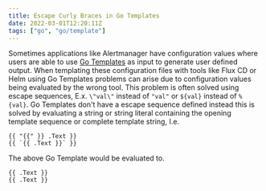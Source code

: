 ```yaml
---
title: Escape Curly Braces in Go Templates
date: 2022-03-01T12:20:11Z
tags: ["go", "go/template"]
---
```


Sometimes applications like Alertmanager have configuration values where users are able to use [Go
Templates][pkg.go.dev:text:template] as input to generate user defined output. When templating these configuration files
with tools like Flux CD or Helm using Go Templates problems can arise due to configuration values being evaluated by the
wrong tool. This problem is often solved using escape sequences, E.x. `\"val\"` instead of `"val"` or `${val}` instead
of `%{val}`. Go Templates don't have a escape sequence defined instead this is solved by evaluating a string or string
literal containing the opening template sequence or complete template string, I.e.

```go-text-template
{{ "{{" }} .Text }}
{{ `{{ .Text }}` }}
```

The above Go Template would be evaluated to.

```go-text-template
{{ .Text }}
{{ .Text }}
```

[pkg.go.dev:text:template]: https://pkg.go.dev/text/template
